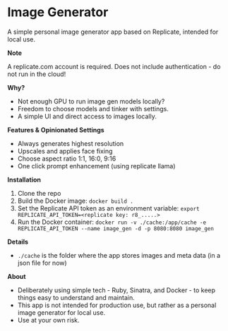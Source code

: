 # Image Generator

A simple personal image generator app based on Replicate, intended for local use.

**Note**

A replicate.com account is required.
Does not include authentication - do not run in the cloud!

**Why?**

* Not enough GPU to run image gen models locally?
* Freedom to choose models and tinker with settings.
* A simple UI and direct access to images locally.

**Features & Opinionated Settings**

* Always generates highest resolution
* Upscales and applies face fixing
* Choose aspect ratio 1:1, 16:0, 9:16
* One click prompt enhancement (using replicate llama)

**Installation**

1. Clone the repo
2. Build the Docker image: `docker build .`
3. Set the Replicate API token as an environment variable: `export REPLICATE_API_TOKEN=<replicate key: r8_.....>`
4. Run the Docker container: `docker run -v ./cache:/app/cache -e REPLICATE_API_TOKEN --name image_gen -d -p 8080:8080 image_gen`

**Details**
* `./cache` is the folder where the app stores images and meta data (in a json file for now)

**About**

* Deliberately using simple tech - Ruby, Sinatra, and Docker - to keep things easy to understand and maintain.
* This app is not intended for production use, but rather as a personal image generator for local use.
* Use at your own risk.

